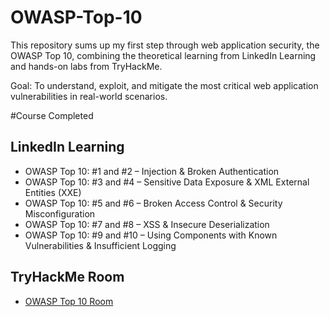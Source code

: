 # OWASP-Top-10

This repository sums up my first step through web application security, the OWASP Top 10, combining the theoretical learning from LinkedIn Learning and hands-on labs from TryHackMe.

Goal: To understand, exploit, and mitigate the most critical web application vulnerabilities in real-world scenarios.

#Course Completed

## LinkedIn Learning
- OWASP Top 10: #1 and #2 – Injection & Broken Authentication
- OWASP Top 10: #3 and #4 – Sensitive Data Exposure & XML External Entities (XXE)
- OWASP Top 10: #5 and #6 – Broken Access Control & Security Misconfiguration
- OWASP Top 10: #7 and #8 – XSS & Insecure Deserialization
- OWASP Top 10: #9 and #10 – Using Components with Known Vulnerabilities & Insufficient Logging

## TryHackMe Room
- [OWASP Top 10 Room](https://tryhackme.com/room/owasptop10)
